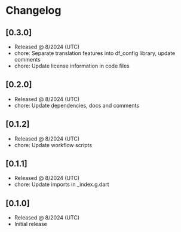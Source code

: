# Changelog

## [0.3.0]

- Released @ 8/2024 (UTC)
- chore: Separate translation features into df_config library, update comments
- chore: Update license information in code files

## [0.2.0]

- Released @ 8/2024 (UTC)
- chore: Update dependencies, docs and comments

## [0.1.2]

- Released @ 8/2024 (UTC)
- chore: Update workflow scripts

## [0.1.1]

- Released @ 8/2024 (UTC)
- chore: Update imports in \_index.g.dart

## [0.1.0]

- Released @ 8/2024 (UTC)
- Initial release
